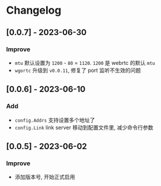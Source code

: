 # Changelog

## [0.0.7] - 2023-06-30

### Improve

- `mtu` 默认设置为 `1200` - `80` = `1120`. `1200` 是 webrtc 的默认 `mtu`
- `wgortc` 升级到 `v0.0.11`, 修复了 port 监听不生效的问题

## [0.0.6] - 2023-06-10

### Add

- `config.Addrs` 支持设置多个地址了
- `config.Link` link server 移动到配置文件里, 减少命令行参数

## [0.0.5] - 2023-06-02

### Improve

- 添加版本号, 开始正式启用
